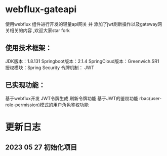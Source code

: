 # webflux-gateapi
使用webflux 组件进行开发的轻量api网关 并 添加了jwt刷新操作以及gateway网关相关的内容 ,欢迎大家star fork
## 使用技术框架：
JDK版本：1.8.131
Springboot版本：2.1.4
SpringCloud版本：Greenwich.SR1
授权模块：Spring Security
令牌机制： JWT
## 已实现功能：
基于webflux开发
JWT令牌生成
刷新令牌功能
基于JWT的鉴权功能
rbac(user-role-permission)模式的用户角色鉴权功能
# 更新日志
## 2023 05 27 初始化项目 

